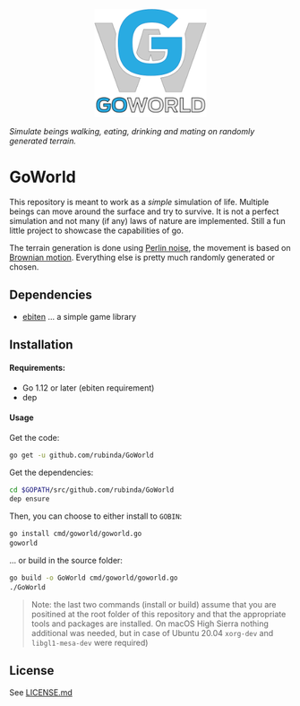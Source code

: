 <p align="center"><img src="goworld.png" width="200" alt="GoWorld logo"></p>
<i>Simulate beings walking, eating, drinking and mating on randomly generated terrain. </i>

# GoWorld 
This repository is meant to work as a *simple* simulation of life. Multiple beings can move around the surface and try to survive. It is not a perfect simulation and not many (if any) laws of nature are implemented. Still a fun little project to showcase the capabilities of go.

The terrain generation is done using [Perlin noise](https://flafla2.github.io/2014/08/09/perlinnoise.html), the movement is based on [Brownian motion](https://en.wikipedia.org/wiki/Brownian_motion). Everything else is pretty much randomly generated or chosen.

## Dependencies
+ [ebiten](https://ebiten.org) ... a simple game library

## Installation

#### Requirements:
+ Go 1.12 or later (ebiten requirement)
+ dep

#### Usage
Get the code:
```sh
go get -u github.com/rubinda/GoWorld
```
Get the dependencies:
```sh
cd $GOPATH/src/github.com/rubinda/GoWorld
dep ensure
```
Then, you can choose to either install to `GOBIN`:
```sh
go install cmd/goworld/goworld.go
goworld
```
... or build in the source folder:
```sh
go build -o GoWorld cmd/goworld/goworld.go
./GoWorld
```
> Note: the last two commands (install or build) assume that you are positined at the root folder of this repository and
> that the appropriate tools and packages are installed. On macOS High Sierra nothing additional was needed, but in case 
> of Ubuntu 20.04 `xorg-dev` and `libgl1-mesa-dev` were required)

## License 

See [LICENSE.md](LICENSE.md)

